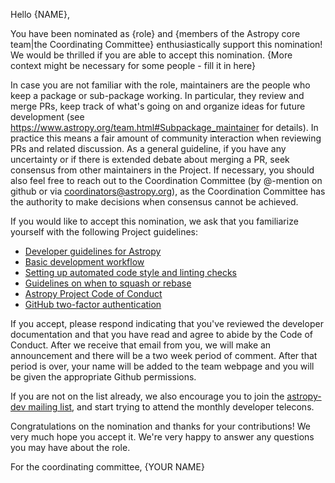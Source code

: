 Hello {NAME},

You have been nominated as {role} and {members of the Astropy core team|the Coordinating Committee} enthusiastically support this nomination!  We would be thrilled if you are able to accept this nomination.  {More context might be necessary for some people - fill it in here}

In case you are not familiar with the role, maintainers are the people who keep a package or sub-package working.  In particular, they review and merge PRs, keep track of what's going on and organize ideas for future development (see https://www.astropy.org/team.html#Subpackage_maintainer for details).  In practice this means a fair amount of community interaction when reviewing PRs and related discussion.  As a general guideline, if you have any uncertainty or if there is extended debate about merging a PR, seek consensus from other maintainers in the Project.  If necessary, you should also feel free to reach out to the Coordination Committee (by @-mention on github or via coordinators@astropy.org), as the Coordination Committee has the authority to make decisions when consensus cannot be achieved.

If you would like to accept this nomination, we ask that you familiarize yourself with the following Project guidelines:

* [Developer guidelines for Astropy](https://docs.astropy.org/en/latest/index_dev.html)
* [Basic development workflow](https://docs.astropy.org/en/latest/development/quickstart.html)
* [Setting up automated code style and linting checks](https://docs.astropy.org/en/latest/development/development_details.html#pre-commit)
* [Guidelines on when to squash or rebase](https://docs.astropy.org/en/latest/development/development_details.html#rebase)
* [Astropy Project Code of Conduct](https://www.astropy.org/code_of_conduct.html)
* [GitHub two-factor authentication](https://docs.github.com/en/authentication/securing-your-account-with-two-factor-authentication-2fa/about-two-factor-authentication)

If you accept, please respond indicating that you've reviewed the developer documentation and that you have read and agree to abide by the Code of Conduct. After we receive that email from you, we will make an announcement and there will be a two week period of comment. After that period is over, your name will be added to the team webpage and you will be given the appropriate Github permissions.

If you are not on the list already, we also encourage you to join the [astropy-dev mailing list](https://groups.google.com/g/astropy-dev), and start trying to attend the monthly developer telecons.

Congratulations on the nomination and thanks for your contributions! We very much hope you accept it. We're very happy to answer any questions you may have about the role.

For the coordinating committee,
{YOUR NAME}

